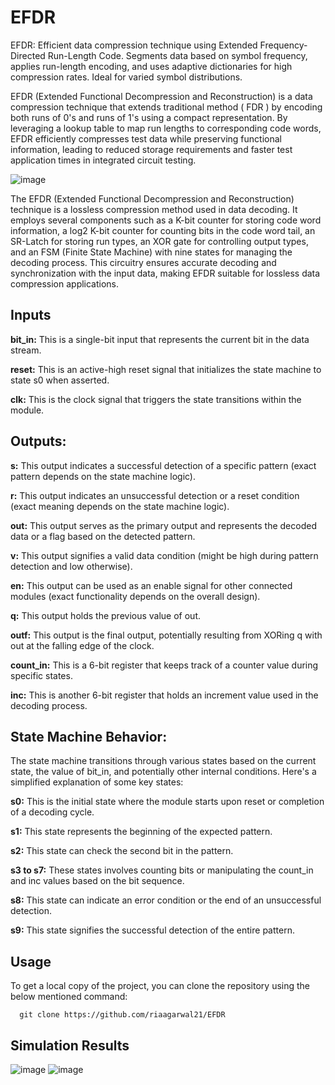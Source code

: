 # EFDR
EFDR: Efficient data compression technique using Extended Frequency-Directed Run-Length Code. Segments data based on symbol frequency, applies run-length encoding, and uses adaptive dictionaries for high compression rates. Ideal for varied symbol distributions.

EFDR (Extended Functional Decompression and Reconstruction) is a data compression technique that extends traditional method ( FDR ) by encoding both runs of 0's and runs of 1's using a compact representation. By leveraging a lookup table to map run lengths to corresponding code words, EFDR efficiently compresses test data while preserving functional information, leading to reduced storage requirements and faster test application times in integrated circuit testing.



![image](https://github.com/user-attachments/assets/ff46ecbd-a465-4b1b-b959-c97df3e46fd0)



The EFDR (Extended Functional Decompression and Reconstruction) technique is a lossless compression method used in data decoding. It employs several components such as a K-bit counter for storing code word information, a log2 K-bit counter for counting bits in the code word tail, an SR-Latch for storing run types, an XOR gate for controlling output types, and an FSM (Finite State Machine) with nine states for managing the decoding process. This circuitry ensures accurate decoding and synchronization with the input data, making EFDR suitable for lossless data compression applications.

## Inputs

**bit_in:** This is a single-bit input that represents the current bit in the data stream.
  
**reset:** This is an active-high reset signal that initializes the state machine to state s0 when asserted.
  
**clk:** This is the clock signal that triggers the state transitions within the module.






## Outputs:

**s:** This output indicates a successful detection of a specific pattern (exact pattern depends on the state machine logic).

**r:** This output indicates an unsuccessful detection or a reset condition (exact meaning depends on the state machine logic).

**out:** This output serves as the primary output and represents the decoded data or a flag based on the detected pattern.

**v:** This output signifies a valid data condition (might be high during pattern detection and low otherwise).

**en:** This output can be used as an enable signal for other connected modules (exact functionality depends on the overall design).

**q:** This output holds the previous value of out.

**outf:** This output is the final output, potentially resulting from XORing q with out at the falling edge of the clock.

**count_in:** This is a 6-bit register that keeps track of a counter value during specific states.

**inc:** This is another 6-bit register that holds an increment value used in the decoding process.



## State Machine Behavior:

The state machine transitions through various states based on the current state, the value of bit_in, and potentially other internal conditions. Here's a simplified explanation of some key states:

**s0:** This is the initial state where the module starts upon reset or completion of a decoding cycle.

**s1:** This state represents the beginning of the expected pattern.

**s2:** This state can check the second bit in the pattern.

**s3 to s7:** These states involves counting bits or manipulating the count_in and inc values based on the bit sequence.

**s8:** This state can indicate an error condition or the end of an unsuccessful detection.

**s9:** This state signifies the successful detection of the entire pattern. 

## Usage

To get a local copy of the project, you can clone the repository using the below mentioned command:

      git clone https://github.com/riaagarwal21/EFDR

## Simulation Results

![image](https://github.com/user-attachments/assets/6d6d8a64-23ff-43ee-937f-2f56d70777e9)
![image](https://github.com/user-attachments/assets/8bf9818d-fbaf-49ec-813a-48c324f6e7fe)


